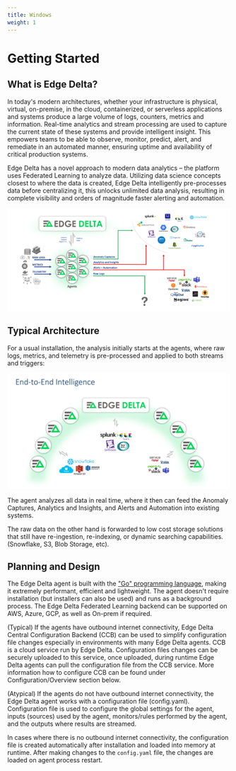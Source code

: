 ```yaml
---
title: Windows
weight: 1
---
```


# Getting Started

## What is Edge Delta?

In today's modern architectures, whether your infrastructure is physical, virtual, on-premise, in the cloud, containerized, or serverless applications and systems produce a large volume of logs, counters, metrics and information. Real-time analytics and stream processing are used to capture the current state of these systems and provide intelligent insight. This empowers teams to be able to observe, monitor, predict, alert, and remediate in an automated manner, ensuring uptime and availability of critical production systems.

Edge Delta has a novel approach to modern data analytics – the platform uses Federated Learning to analyze data. Utilizing data science concepts closest to where the data is created, Edge Delta intelligently pre-processes data before centralizing it, this unlocks unlimited data analysis, resulting in complete visibility and orders of magnitude faster alerting and automation.

![The Edge Delta platform is distributed, allowing analysis without the need to centralize raw data first](.gitbook/assets/image%20%283%29.png)

## Typical Architecture

For a usual installation, the analysis initially starts at the agents, where raw logs, metrics, and telemetry is pre-processed and applied to both streams and triggers:



![Anomaly Captures, Insights, and Alerts and Automation, Raw Logs are all easily integrated.  ](.gitbook/assets/image%20%281%29.png)

The agent analyzes all data in real time, where it then can feed the Anomaly Captures, Analytics and Insights, and Alerts and Automation into existing systems. 

The raw data on the other hand is forwarded to low cost storage solutions that still have re-ingestion, re-indexing, or dynamic searching capabilities. \(Snowflake, S3, Blob Storage, etc\).

## Planning and Design

The Edge Delta agent is built with the ["Go" programming language](https://golang.org/), making it extremely performant, efficient and lightweight. The agent doesn't require installation \(but installers can also be used\) and runs as a background process. The Edge Delta Federated Learning backend can be supported on AWS, Azure, GCP, as well as On-prem if required. 

\(Typical\) If the agents have outbound internet connectivity, Edge Delta Central Configuration Backend \(CCB\) can be used to simplify configuration file changes especially in environments with many Edge Delta agents. CCB is a cloud service run by Edge Delta. Configuration files changes can be securely uploaded to this service, once uploaded, during runtime Edge Delta agents can pull the configuration file from the CCB service. More information how to configure CCB can be found under Configuration/Overview section below. 

\(Atypical\) If the agents do not have outbound internet connectivity, the Edge Delta agent works with a configuration file \(config.yaml\). Configuration file is used to configure the global settings for the agent, inputs \(sources\) used by the agent, monitors/rules performed by the agent, and the outputs where results are streamed.

In cases where there is no outbound internet connectivity, the configuration file is created automatically after installation and loaded into memory at runtime. After making changes to the `config.yaml` file, the changes are loaded on agent process restart. 



